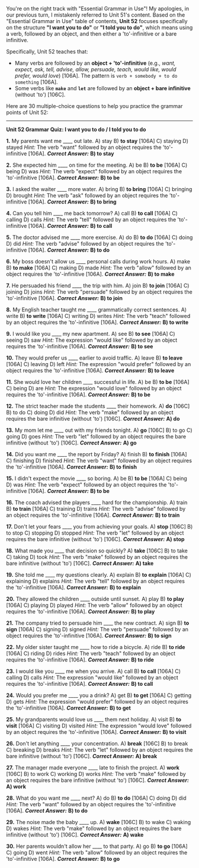 You're on the right track with "Essential Grammar in Use"! My apologies, in our previous turn, I mistakenly referred to Unit 51's content. Based on the "Essential Grammar in Use" table of contents, **Unit 52** focuses specifically on the structure **"I want you to do"** or **"I told you to do"**, which means using a verb, followed by an object, and then either a 'to'-infinitive or a bare infinitive.

Specifically, Unit 52 teaches that:
*   Many verbs are followed by an **object + 'to'-infinitive** (e.g., *want, expect, ask, tell, advise, allow, persuade, teach, would like, would prefer, would love*) [106A]. The pattern is `verb + somebody + to do something` [106A].
*   Some verbs like **`make`** and **`let`** are followed by an **object + bare infinitive** (without 'to') [106C].

Here are 30 multiple-choice questions to help you practice the grammar points of Unit 52:

---

**Unit 52 Grammar Quiz: I want you to do / I told you to do**

**1.** My parents want me ____ out late.
    A) stay
    B) **to stay** [106A]
    C) staying
    D) stayed
    *Hint:* The verb "want" followed by an object requires the 'to'-infinitive [106A].
    ***Correct Answer:*** **B) to stay**

**2.** She expected him ____ on time for the meeting.
    A) be
    B) **to be** [106A]
    C) being
    D) was
    *Hint:* The verb "expect" followed by an object requires the 'to'-infinitive [106A].
    ***Correct Answer:*** **B) to be**

**3.** I asked the waiter ____ more water.
    A) bring
    B) **to bring** [106A]
    C) bringing
    D) brought
    *Hint:* The verb "ask" followed by an object requires the 'to'-infinitive [106A].
    ***Correct Answer:*** **B) to bring**

**4.** Can you tell him ____ me back tomorrow?
    A) call
    B) **to call** [106A]
    C) calling
    D) calls
    *Hint:* The verb "tell" followed by an object requires the 'to'-infinitive [106A].
    ***Correct Answer:*** **B) to call**

**5.** The doctor advised me ____ more exercise.
    A) do
    B) **to do** [106A]
    C) doing
    D) did
    *Hint:* The verb "advise" followed by an object requires the 'to'-infinitive [106A].
    ***Correct Answer:*** **B) to do**

**6.** My boss doesn't allow us ____ personal calls during work hours.
    A) make
    B) **to make** [106A]
    C) making
    D) made
    *Hint:* The verb "allow" followed by an object requires the 'to'-infinitive [106A].
    ***Correct Answer:*** **B) to make**

**7.** He persuaded his friend ____ the trip with him.
    A) join
    B) **to join** [106A]
    C) joining
    D) joins
    *Hint:* The verb "persuade" followed by an object requires the 'to'-infinitive [106A].
    ***Correct Answer:*** **B) to join**

**8.** My English teacher taught me ____ grammatically correct sentences.
    A) write
    B) **to write** [106A]
    C) writing
    D) writes
    *Hint:* The verb "teach" followed by an object requires the 'to'-infinitive [106A].
    ***Correct Answer:*** **B) to write**

**9.** I would like you ____ my new apartment.
    A) see
    B) **to see** [106A]
    C) seeing
    D) saw
    *Hint:* The expression "would like" followed by an object requires the 'to'-infinitive [106A].
    ***Correct Answer:*** **B) to see**

**10.** They would prefer us ____ earlier to avoid traffic.
    A) leave
    B) **to leave** [106A]
    C) leaving
    D) left
    *Hint:* The expression "would prefer" followed by an object requires the 'to'-infinitive [106A].
    ***Correct Answer:*** **B) to leave**

**11.** She would love her children ____ successful in life.
    A) be
    B) **to be** [106A]
    C) being
    D) are
    *Hint:* The expression "would love" followed by an object requires the 'to'-infinitive [106A].
    ***Correct Answer:*** **B) to be**

**12.** The strict teacher made the students ____ their homework.
    A) **do** [106C]
    B) to do
    C) doing
    D) did
    *Hint:* The verb "make" followed by an object requires the bare infinitive (without 'to') [106C].
    ***Correct Answer:*** **A) do**

**13.** My mom let me ____ out with my friends tonight.
    A) **go** [106C]
    B) to go
    C) going
    D) goes
    *Hint:* The verb "let" followed by an object requires the bare infinitive (without 'to') [106C].
    ***Correct Answer:*** **A) go**

**14.** Did you want me ____ the report by Friday?
    A) finish
    B) **to finish** [106A]
    C) finishing
    D) finished
    *Hint:* The verb "want" followed by an object requires the 'to'-infinitive [106A].
    ***Correct Answer:*** **B) to finish**

**15.** I didn't expect the movie ____ so boring.
    A) be
    B) **to be** [106A]
    C) being
    D) was
    *Hint:* The verb "expect" followed by an object requires the 'to'-infinitive [106A].
    ***Correct Answer:*** **B) to be**

**16.** The coach advised the players ____ hard for the championship.
    A) train
    B) **to train** [106A]
    C) training
    D) trains
    *Hint:* The verb "advise" followed by an object requires the 'to'-infinitive [106A].
    ***Correct Answer:*** **B) to train**

**17.** Don't let your fears ____ you from achieving your goals.
    A) **stop** [106C]
    B) to stop
    C) stopping
    D) stopped
    *Hint:* The verb "let" followed by an object requires the bare infinitive (without 'to') [106C].
    ***Correct Answer:*** **A) stop**

**18.** What made you ____ that decision so quickly?
    A) **take** [106C]
    B) to take
    C) taking
    D) took
    *Hint:* The verb "make" followed by an object requires the bare infinitive (without 'to') [106C].
    ***Correct Answer:*** **A) take**

**19.** She told me ____ my questions clearly.
    A) explain
    B) **to explain** [106A]
    C) explaining
    D) explains
    *Hint:* The verb "tell" followed by an object requires the 'to'-infinitive [106A].
    ***Correct Answer:*** **B) to explain**

**20.** They allowed the children ____ outside until sunset.
    A) play
    B) **to play** [106A]
    C) playing
    D) played
    *Hint:* The verb "allow" followed by an object requires the 'to'-infinitive [106A].
    ***Correct Answer:*** **B) to play**

**21.** The company tried to persuade him ____ the new contract.
    A) sign
    B) **to sign** [106A]
    C) signing
    D) signed
    *Hint:* The verb "persuade" followed by an object requires the 'to'-infinitive [106A].
    ***Correct Answer:*** **B) to sign**

**22.** My older sister taught me ____ how to ride a bicycle.
    A) ride
    B) **to ride** [106A]
    C) riding
    D) rides
    *Hint:* The verb "teach" followed by an object requires the 'to'-infinitive [106A].
    ***Correct Answer:*** **B) to ride**

**23.** I would like you ____ me when you arrive.
    A) call
    B) **to call** [106A]
    C) calling
    D) calls
    *Hint:* The expression "would like" followed by an object requires the 'to'-infinitive [106A].
    ***Correct Answer:*** **B) to call**

**24.** Would you prefer me ____ you a drink?
    A) get
    B) **to get** [106A]
    C) getting
    D) gets
    *Hint:* The expression "would prefer" followed by an object requires the 'to'-infinitive [106A].
    ***Correct Answer:*** **B) to get**

**25.** My grandparents would love us ____ them next holiday.
    A) visit
    B) **to visit** [106A]
    C) visiting
    D) visited
    *Hint:* The expression "would love" followed by an object requires the 'to'-infinitive [106A].
    ***Correct Answer:*** **B) to visit**

**26.** Don't let anything ____ your concentration.
    A) **break** [106C]
    B) to break
    C) breaking
    D) breaks
    *Hint:* The verb "let" followed by an object requires the bare infinitive (without 'to') [106C].
    ***Correct Answer:*** **A) break**

**27.** The manager made everyone ____ late to finish the project.
    A) **work** [106C]
    B) to work
    C) working
    D) works
    *Hint:* The verb "make" followed by an object requires the bare infinitive (without 'to') [106C].
    ***Correct Answer:*** **A) work**

**28.** What do you want me ____ next?
    A) do
    B) **to do** [106A]
    C) doing
    D) did
    *Hint:* The verb "want" followed by an object requires the 'to'-infinitive [106A].
    ***Correct Answer:*** **B) to do**

**29.** The noise made the baby ____ up.
    A) **wake** [106C]
    B) to wake
    C) waking
    D) wakes
    *Hint:* The verb "make" followed by an object requires the bare infinitive (without 'to') [106C].
    ***Correct Answer:*** **A) wake**

**30.** Her parents wouldn't allow her ____ to that party.
    A) go
    B) **to go** [106A]
    C) going
    D) went
    *Hint:* The verb "allow" followed by an object requires the 'to'-infinitive [106A].
    ***Correct Answer:*** **B) to go**